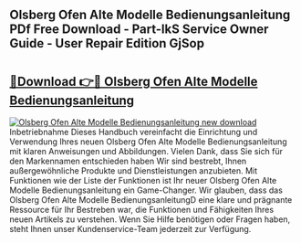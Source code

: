 ## Olsberg Ofen Alte Modelle Bedienungsanleitung PDf Free Download - Part-lkS Service Owner Guide - User Repair Edition GjSop

# <h2><a href="http://df2iv6.blite.top/?on=Olsberg+Ofen+Alte+Modelle+Bedienungsanleitung">🔗Download 👉🔴 Olsberg Ofen Alte Modelle Bedienungsanleitung</a></h2>

[![Olsberg Ofen Alte Modelle Bedienungsanleitung new download](https://i.imgur.com/lujVjoI.png)](http://df2iv6.blite.top/?on=Olsberg+Ofen+Alte+Modelle+Bedienungsanleitung)
Inbetriebnahme Dieses Handbuch vereinfacht die Einrichtung und Verwendung Ihres neuen Olsberg Ofen Alte Modelle Bedienungsanleitung mit klaren Anweisungen und Abbildungen. Vielen Dank, dass Sie sich für den Markennamen entschieden haben Wir sind bestrebt, Ihnen außergewöhnliche Produkte und Dienstleistungen anzubieten. Mit Funktionen wie der Liste der Funktionen ist Ihr neuer Olsberg Ofen Alte Modelle Bedienungsanleitung ein Game-Changer. Wir glauben, dass das Olsberg Ofen Alte Modelle BedienungsanleitungD eine klare und prägnante Ressource für Ihr Bestreben war, die Funktionen und Fähigkeiten Ihres neuen Artikels zu verstehen. Wenn Sie Hilfe benötigen oder Fragen haben, steht Ihnen unser Kundenservice-Team jederzeit zur Verfügung.
